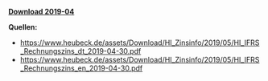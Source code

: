 [**Download 2019-04**](https://downgit.github.io/#/home?url=https://github.com/GeorgGoldbach/Zinsarchiv/tree/master/2019-04)

**Quellen:**
* https://www.heubeck.de/assets/Download/HI_Zinsinfo/2019/05/HI_IFRS_Rechnungszins_dt_2019-04-30.pdf
* https://www.heubeck.de/assets/Download/HI_Zinsinfo/2019/05/HI_IFRS_Rechnungszins_en_2019-04-30.pdf

